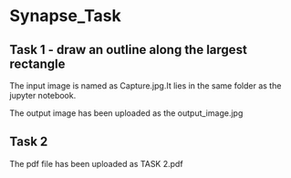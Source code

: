 # Synapse_Task

## Task 1 - draw an outline along the largest rectangle

<p>The input image is named as Capture.jpg.It lies in the same folder as the jupyter notebook.</p>
<p>The output image has been uploaded as the output_image.jpg</p>

## Task 2 
<p>The pdf file has been uploaded as TASK 2.pdf </p>
